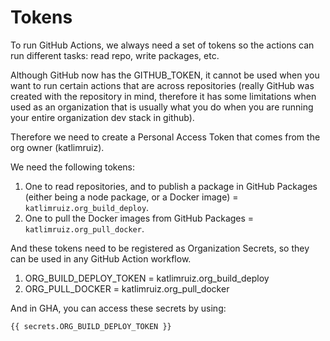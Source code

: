 # Tokens
To run GitHub Actions, we always need a set of tokens so the actions can run different tasks: read repo, write packages, etc.

Although GitHub now has the GITHUB_TOKEN, it cannot be used when you want to run certain actions that are across repositories (really GitHub was created with the repository in mind, therefore it has some limitations when used as an organization that is usually what you do when you are running your entire organization dev stack in github).

Therefore we need to create a Personal Access Token that comes from the org owner (katlimruiz).

We need the following tokens:
1. One to read repositories, and to publish a package in GitHub Packages (either being a node package, or a Docker image) = `katlimruiz.org_build_deploy`.
2. One to pull the Docker images from GitHub Packages = `katlimruiz.org_pull_docker`.

And these tokens need to be registered as Organization Secrets, so they can be used in any GitHub Action workflow.
1. ORG_BUILD_DEPLOY_TOKEN = katlimruiz.org_build_deploy
2. ORG_PULL_DOCKER = katlimruiz.org_pull_docker

And in GHA, you can access these secrets by using:

```
{{ secrets.ORG_BUILD_DEPLOY_TOKEN }}
```
